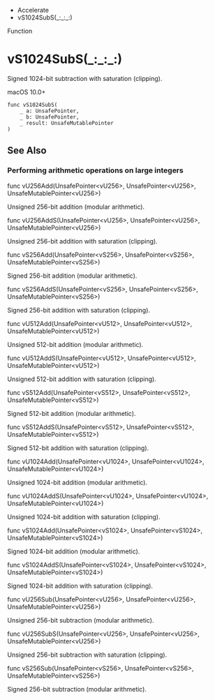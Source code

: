 

- Accelerate
-  vS1024SubS(\_:\_:\_:) 

Function

# vS1024SubS(\_:\_:\_:)

Signed 1024-bit subtraction with saturation (clipping).

macOS 10.0+

``` source
func vS1024SubS(
    _ a: UnsafePointer,
    _ b: UnsafePointer,
    _ result: UnsafeMutablePointer
)
```

## See Also

### Performing arithmetic operations on large integers

func vU256Add(UnsafePointer&lt;vU256>, UnsafePointer&lt;vU256>, UnsafeMutablePointer&lt;vU256>)

Unsigned 256-bit addition (modular arithmetic).

func vU256AddS(UnsafePointer&lt;vU256>, UnsafePointer&lt;vU256>, UnsafeMutablePointer&lt;vU256>)

Unsigned 256-bit addition with saturation (clipping).

func vS256Add(UnsafePointer&lt;vS256>, UnsafePointer&lt;vS256>, UnsafeMutablePointer&lt;vS256>)

Signed 256-bit addition (modular arithmetic).

func vS256AddS(UnsafePointer&lt;vS256>, UnsafePointer&lt;vS256>, UnsafeMutablePointer&lt;vS256>)

Signed 256-bit addition with saturation (clipping).

func vU512Add(UnsafePointer&lt;vU512>, UnsafePointer&lt;vU512>, UnsafeMutablePointer&lt;vU512>)

Unsigned 512-bit addition (modular arithmetic).

func vU512AddS(UnsafePointer&lt;vU512>, UnsafePointer&lt;vU512>, UnsafeMutablePointer&lt;vU512>)

Unsigned 512-bit addition with saturation (clipping).

func vS512Add(UnsafePointer&lt;vS512>, UnsafePointer&lt;vS512>, UnsafeMutablePointer&lt;vS512>)

Signed 512-bit addition (modular arithmetic).

func vS512AddS(UnsafePointer&lt;vS512>, UnsafePointer&lt;vS512>, UnsafeMutablePointer&lt;vS512>)

Signed 512-bit addition with saturation (clipping).

func vU1024Add(UnsafePointer&lt;vU1024>, UnsafePointer&lt;vU1024>, UnsafeMutablePointer&lt;vU1024>)

Unsigned 1024-bit addition (modular arithmetic).

func vU1024AddS(UnsafePointer&lt;vU1024>, UnsafePointer&lt;vU1024>, UnsafeMutablePointer&lt;vU1024>)

Unsigned 1024-bit addition with saturation (clipping).

func vS1024Add(UnsafePointer&lt;vS1024>, UnsafePointer&lt;vS1024>, UnsafeMutablePointer&lt;vS1024>)

Signed 1024-bit addition (modular arithmetic).

func vS1024AddS(UnsafePointer&lt;vS1024>, UnsafePointer&lt;vS1024>, UnsafeMutablePointer&lt;vS1024>)

Signed 1024-bit addition with saturation (clipping).

func vU256Sub(UnsafePointer&lt;vU256>, UnsafePointer&lt;vU256>, UnsafeMutablePointer&lt;vU256>)

Unsigned 256-bit subtraction (modular arithmetic).

func vU256SubS(UnsafePointer&lt;vU256>, UnsafePointer&lt;vU256>, UnsafeMutablePointer&lt;vU256>)

Unsigned 256-bit subtraction with saturation (clipping).

func vS256Sub(UnsafePointer&lt;vS256>, UnsafePointer&lt;vS256>, UnsafeMutablePointer&lt;vS256>)

Signed 256-bit subtraction (modular arithmetic).

